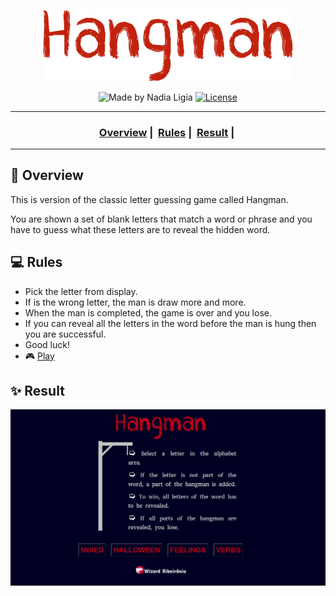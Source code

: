 <p align="center">
  <img src="assets/hangman.png" width=400>
</p>

<p align="center">
  <img alt="Made by Nadia Ligia" src="https://img.shields.io/badge/made%20by-Nadia%20Ligia-informational">
  
  <a href="license.md">
  <img alt="License" src="https://img.shields.io/badge/License-MIT-informational">
  </a>
</p>

___

<h3 align="center">
  <a href="#telescope-overview">Overview</a>&nbsp;|&nbsp;
  <a href="#computer-rules">Rules</a>&nbsp;|&nbsp;
  <a href="#sparkles-result">Result</a>&nbsp;|&nbsp;
</h3>

___

## :telescope: Overview

This is version of the classic letter guessing game called Hangman.

You are shown a set of blank letters that match a word or phrase and you have to guess what these letters are to reveal the hidden word.

## :computer: Rules

- Pick the letter from display.
- If is the wrong letter, the man is draw more and more.
- When the man is completed, the game is over and you lose.
- If you can reveal all the letters in the word before the man is hung then you are successful.
- Good luck!
- :video_game: [Play](https://wiz-hangman.netlify.app/)

## :sparkles: Result

<p align="center">
  <img src="./assets/result.gif">
</p>